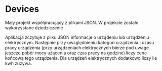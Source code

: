# Devices
Mały projekt współpracujący z plikami JSON. W projekcie zostało wykorzystane dziedziczenie

Aplikacja zczytuje z pliku JSON informacje o urządeniu lub urządzeniu elektrycznym. 
Następnie przy uwzględnieniu kategori urządzenia i czasu pracy urządzenia (przy urządzeniach elektrycznych bierze pod uwage jeszcze pobór mocy użącenia oraz czas pracy na godzine)
liczy cene końcową tego urządzenia. Dla urządzeń elektrycznych dodatkowo liczy ile kwh zużywa.
